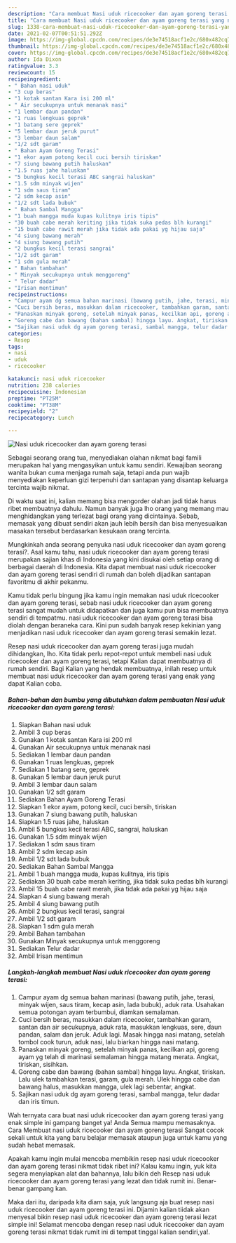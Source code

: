 ```yaml
---
description: "Cara membuat Nasi uduk ricecooker dan ayam goreng terasi yang nikmat Untuk Jualan"
title: "Cara membuat Nasi uduk ricecooker dan ayam goreng terasi yang nikmat Untuk Jualan"
slug: 1338-cara-membuat-nasi-uduk-ricecooker-dan-ayam-goreng-terasi-yang-nikmat-untuk-jualan
date: 2021-02-07T00:51:51.292Z
image: https://img-global.cpcdn.com/recipes/de3e74518acf1e2c/680x482cq70/nasi-uduk-ricecooker-dan-ayam-goreng-terasi-foto-resep-utama.jpg
thumbnail: https://img-global.cpcdn.com/recipes/de3e74518acf1e2c/680x482cq70/nasi-uduk-ricecooker-dan-ayam-goreng-terasi-foto-resep-utama.jpg
cover: https://img-global.cpcdn.com/recipes/de3e74518acf1e2c/680x482cq70/nasi-uduk-ricecooker-dan-ayam-goreng-terasi-foto-resep-utama.jpg
author: Ida Dixon
ratingvalue: 3.3
reviewcount: 15
recipeingredient:
- " Bahan nasi uduk"
- "3 cup beras"
- "1 kotak santan Kara isi 200 ml"
- " Air secukupnya untuk menanak nasi"
- "1 lembar daun pandan"
- "1 ruas lengkuas geprek"
- "1 batang sere geprek"
- "5 lembar daun jeruk purut"
- "3 lembar daun salam"
- "1/2 sdt garam"
- " Bahan Ayam Goreng Terasi"
- "1 ekor ayam potong kecil cuci bersih tiriskan"
- "7 siung bawang putih haluskan"
- "1.5 ruas jahe haluskan"
- "5 bungkus kecil terasi ABC sangrai haluskan"
- "1.5 sdm minyak wijen"
- "1 sdm saus tiram"
- "2 sdm kecap asin"
- "1/2 sdt lada bubuk"
- " Bahan Sambal Mangga"
- "1 buah mangga muda kupas kulitnya iris tipis"
- "30 buah cabe merah keriting jika tidak suka pedas blh kurangi"
- "15 buah cabe rawit merah jika tidak ada pakai yg hijau saja"
- "4 siung bawang merah"
- "4 siung bawang putih"
- "2 bungkus kecil terasi sangrai"
- "1/2 sdt garam"
- "1 sdm gula merah"
- " Bahan tambahan"
- " Minyak secukupnya untuk menggoreng"
- " Telur dadar"
- "Irisan mentimun"
recipeinstructions:
- "Campur ayam dg semua bahan marinasi (bawang putih, jahe, terasi, minyak wijen, saus tiram, kecap asin, lada bubuk), aduk rata. Usahakan semua potongan ayam terbumbui, diamkan semalaman."
- "Cuci bersih beras, masukkan dalam ricecooker, tambahkan garam, santan dan air secukupnya, aduk rata, masukkan lengkuas, sere, daun pandan, salam dan jeruk. Aduk lagi. Masak hingga nasi matang, setelah tombol cook turun, aduk nasi, lalu biarkan hingga nasi matang."
- "Panaskan minyak goreng, setelah minyak panas, kecilkan api, goreng ayam yg telah di marinasi semalaman hingga matang merata. Angkat, tiriskan, sisihkan."
- "Goreng cabe dan bawang (bahan sambal) hingga layu. Angkat, tiriskan. Lalu ulek tambahkan terasi, garam, gula merah. Ulek hingga cabe dan bawang halus, masukkan mangga, ulek lagi sebentar, angkat."
- "Sajikan nasi uduk dg ayam goreng terasi, sambal mangga, telur dadar dan iris timun."
categories:
- Resep
tags:
- nasi
- uduk
- ricecooker

katakunci: nasi uduk ricecooker 
nutrition: 238 calories
recipecuisine: Indonesian
preptime: "PT25M"
cooktime: "PT38M"
recipeyield: "2"
recipecategory: Lunch

---
```



![Nasi uduk ricecooker dan ayam goreng terasi](https://img-global.cpcdn.com/recipes/de3e74518acf1e2c/680x482cq70/nasi-uduk-ricecooker-dan-ayam-goreng-terasi-foto-resep-utama.jpg)

Sebagai seorang orang tua, menyediakan olahan nikmat bagi famili merupakan hal yang mengasyikan untuk kamu sendiri. Kewajiban seorang  wanita bukan cuma menjaga rumah saja, tetapi anda pun wajib menyediakan keperluan gizi terpenuhi dan santapan yang disantap keluarga tercinta wajib nikmat.

Di waktu  saat ini, kalian memang bisa mengorder olahan jadi tidak harus ribet membuatnya dahulu. Namun banyak juga lho orang yang memang mau menghidangkan yang terlezat bagi orang yang dicintainya. Sebab, memasak yang dibuat sendiri akan jauh lebih bersih dan bisa menyesuaikan masakan tersebut berdasarkan kesukaan orang tercinta. 



Mungkinkah anda seorang penyuka nasi uduk ricecooker dan ayam goreng terasi?. Asal kamu tahu, nasi uduk ricecooker dan ayam goreng terasi merupakan sajian khas di Indonesia yang kini disukai oleh setiap orang di berbagai daerah di Indonesia. Kita dapat membuat nasi uduk ricecooker dan ayam goreng terasi sendiri di rumah dan boleh dijadikan santapan favoritmu di akhir pekanmu.

Kamu tidak perlu bingung jika kamu ingin memakan nasi uduk ricecooker dan ayam goreng terasi, sebab nasi uduk ricecooker dan ayam goreng terasi sangat mudah untuk didapatkan dan juga kamu pun bisa membuatnya sendiri di tempatmu. nasi uduk ricecooker dan ayam goreng terasi bisa diolah dengan beraneka cara. Kini pun sudah banyak resep kekinian yang menjadikan nasi uduk ricecooker dan ayam goreng terasi semakin lezat.

Resep nasi uduk ricecooker dan ayam goreng terasi juga mudah dihidangkan, lho. Kita tidak perlu repot-repot untuk membeli nasi uduk ricecooker dan ayam goreng terasi, tetapi Kalian dapat membuatnya di rumah sendiri. Bagi Kalian yang hendak membuatnya, inilah resep untuk membuat nasi uduk ricecooker dan ayam goreng terasi yang enak yang dapat Kalian coba.

<!--inarticleads1-->

##### Bahan-bahan dan bumbu yang dibutuhkan dalam pembuatan Nasi uduk ricecooker dan ayam goreng terasi:

1. Siapkan  Bahan nasi uduk
1. Ambil 3 cup beras
1. Gunakan 1 kotak santan Kara isi 200 ml
1. Gunakan  Air secukupnya untuk menanak nasi
1. Sediakan 1 lembar daun pandan
1. Gunakan 1 ruas lengkuas, geprek
1. Sediakan 1 batang sere, geprek
1. Gunakan 5 lembar daun jeruk purut
1. Ambil 3 lembar daun salam
1. Gunakan 1/2 sdt garam
1. Sediakan  Bahan Ayam Goreng Terasi
1. Siapkan 1 ekor ayam, potong kecil, cuci bersih, tiriskan
1. Gunakan 7 siung bawang putih, haluskan
1. Siapkan 1.5 ruas jahe, haluskan
1. Ambil 5 bungkus kecil terasi ABC, sangrai, haluskan
1. Gunakan 1.5 sdm minyak wijen
1. Sediakan 1 sdm saus tiram
1. Ambil 2 sdm kecap asin
1. Ambil 1/2 sdt lada bubuk
1. Sediakan  Bahan Sambal Mangga
1. Ambil 1 buah mangga muda, kupas kulitnya, iris tipis
1. Sediakan 30 buah cabe merah keriting, jika tidak suka pedas blh kurangi
1. Ambil 15 buah cabe rawit merah, jika tidak ada pakai yg hijau saja
1. Siapkan 4 siung bawang merah
1. Ambil 4 siung bawang putih
1. Ambil 2 bungkus kecil terasi, sangrai
1. Ambil 1/2 sdt garam
1. Siapkan 1 sdm gula merah
1. Ambil  Bahan tambahan
1. Gunakan  Minyak secukupnya untuk menggoreng
1. Sediakan  Telur dadar
1. Ambil Irisan mentimun




<!--inarticleads2-->

##### Langkah-langkah membuat Nasi uduk ricecooker dan ayam goreng terasi:

1. Campur ayam dg semua bahan marinasi (bawang putih, jahe, terasi, minyak wijen, saus tiram, kecap asin, lada bubuk), aduk rata. Usahakan semua potongan ayam terbumbui, diamkan semalaman.
1. Cuci bersih beras, masukkan dalam ricecooker, tambahkan garam, santan dan air secukupnya, aduk rata, masukkan lengkuas, sere, daun pandan, salam dan jeruk. Aduk lagi. Masak hingga nasi matang, setelah tombol cook turun, aduk nasi, lalu biarkan hingga nasi matang.
1. Panaskan minyak goreng, setelah minyak panas, kecilkan api, goreng ayam yg telah di marinasi semalaman hingga matang merata. Angkat, tiriskan, sisihkan.
1. Goreng cabe dan bawang (bahan sambal) hingga layu. Angkat, tiriskan. Lalu ulek tambahkan terasi, garam, gula merah. Ulek hingga cabe dan bawang halus, masukkan mangga, ulek lagi sebentar, angkat.
1. Sajikan nasi uduk dg ayam goreng terasi, sambal mangga, telur dadar dan iris timun.




Wah ternyata cara buat nasi uduk ricecooker dan ayam goreng terasi yang enak simple ini gampang banget ya! Anda Semua mampu memasaknya. Cara Membuat nasi uduk ricecooker dan ayam goreng terasi Sangat cocok sekali untuk kita yang baru belajar memasak ataupun juga untuk kamu yang sudah hebat memasak.

Apakah kamu ingin mulai mencoba membikin resep nasi uduk ricecooker dan ayam goreng terasi nikmat tidak ribet ini? Kalau kamu ingin, yuk kita segera menyiapkan alat dan bahannya, lalu bikin deh Resep nasi uduk ricecooker dan ayam goreng terasi yang lezat dan tidak rumit ini. Benar-benar gampang kan. 

Maka dari itu, daripada kita diam saja, yuk langsung aja buat resep nasi uduk ricecooker dan ayam goreng terasi ini. Dijamin kalian tiidak akan menyesal bikin resep nasi uduk ricecooker dan ayam goreng terasi lezat simple ini! Selamat mencoba dengan resep nasi uduk ricecooker dan ayam goreng terasi nikmat tidak rumit ini di tempat tinggal kalian sendiri,ya!.

